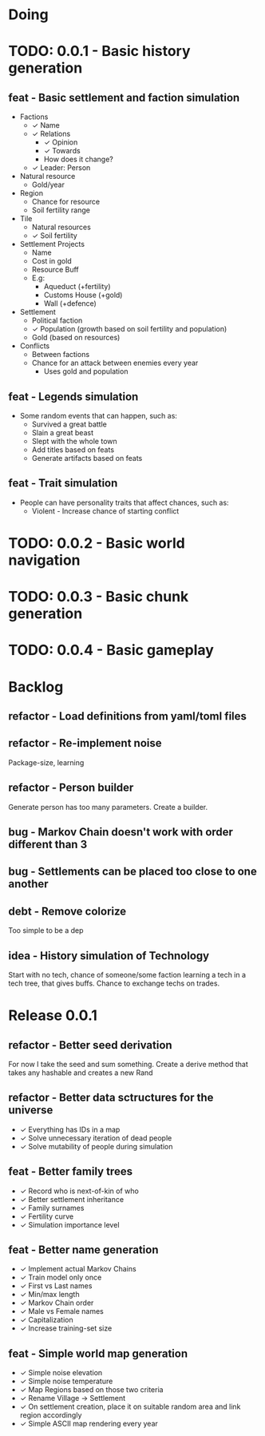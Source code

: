 # Doing

# TODO: 0.0.1 - Basic history generation

## feat - Basic settlement and faction simulation

- Factions
  - ✓ Name
  - ✓ Relations
    - ✓ Opinion
    - ✓ Towards
    - How does it change?
  - ✓ Leader: Person
- Natural resource
  - Gold/year
- Region
  - Chance for resource
  - Soil fertility range
- Tile
  - Natural resources
  - ✓ Soil fertility
- Settlement Projects
  - Name
  - Cost in gold
  - Resource Buff
  - E.g:
    - Aqueduct (+fertility)
    - Customs House (+gold)
    - Wall (+defence)
- Settlement
  - Political faction
  - ✓ Population (growth based on soil fertility and population)
  - Gold (based on resources)
- Conflicts
  - Between factions
  - Chance for an attack between enemies every year
    - Uses gold and population

## feat - Legends simulation

- Some random events that can happen, such as:
  - Survived a great battle
  - Slain a great beast
  - Slept with the whole town
  - Add titles based on feats
  - Generate artifacts based on feats

## feat - Trait simulation

- People can have personality traits that affect chances, such as:
  - Violent - Increase chance of starting conflict

# TODO: 0.0.2 - Basic world navigation

# TODO: 0.0.3 - Basic chunk generation

# TODO: 0.0.4 - Basic gameplay

# Backlog

## refactor - Load definitions from yaml/toml files

## refactor - Re-implement noise

Package-size, learning

## refactor - Person builder

Generate person has too many parameters. Create a builder.

## bug - Markov Chain doesn't work with order different than 3

## bug - Settlements can be placed too close to one another

## debt - Remove colorize

Too simple to be a dep

## idea - History simulation of Technology

Start with no tech, chance of someone/some faction learning a tech in a tech tree, that gives buffs. Chance to exchange techs on trades.

# Release 0.0.1

## refactor - Better seed derivation

For now I take the seed and sum something. Create a derive method that takes any hashable and creates a new Rand

## refactor - Better data sctructures for the universe

- ✓ Everything has IDs in a map
- ✓ Solve unnecessary iteration of dead people
- ✓ Solve mutability of people during simulation

## feat - Better family trees

- ✓ Record who is next-of-kin of who
- ✓ Better settlement inheritance
- ✓ Family surnames
- ✓ Fertility curve
- ✓ Simulation importance level

## feat - Better name generation

- ✓ Implement actual Markov Chains
- ✓ Train model only once
- ✓ First vs Last names
- ✓ Min/max length
- ✓ Markov Chain order
- ✓ Male vs Female names
- ✓ Capitalization
- ✓ Increase training-set size

## feat - Simple world map generation

- ✓ Simple noise elevation
- ✓ Simple noise temperature
- ✓ Map Regions based on those two criteria
- ✓ Rename Village -> Settlement
- ✓ On settlement creation, place it on suitable random area and link region accordingly
- ✓ Simple ASCII map rendering every year
